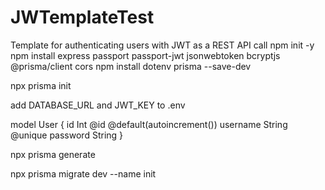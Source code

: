 # JWTemplateTest

Template for authenticating users with JWT as a REST API call
npm init -y
npm install express passport passport-jwt jsonwebtoken bcryptjs @prisma/client cors
npm install dotenv prisma --save-dev

npx prisma init

add DATABASE_URL and JWT_KEY to .env

model User {
  id    Int     @id @default(autoincrement())
  username String @unique
  password String
}

npx prisma generate

npx prisma migrate dev --name init